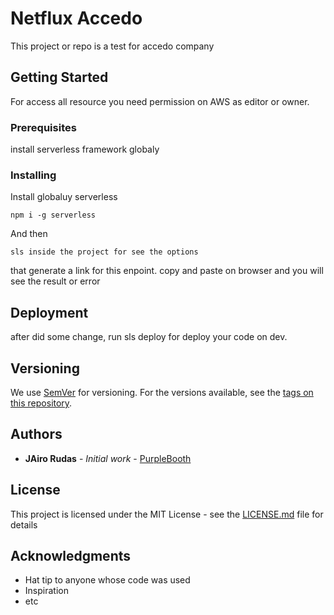 # Netflux Accedo

This project or repo is a test for accedo company

## Getting Started

For access all resource you need permission on AWS as editor or owner.


### Prerequisites

install serverless framework globaly

### Installing

Install globaluy serverless


```
npm i -g serverless 
```

And then 

```
sls inside the project for see the options
```
that generate a link for this enpoint. copy and paste on browser and you will see 
the result or error 


## Deployment

after did some change, run sls deploy for deploy your code on dev.

## Versioning

We use [SemVer](http://semver.org/) for versioning. For the versions available, see the [tags on this repository](https://github.com/your/project/tags). 

## Authors

* **JAiro Rudas** - *Initial work* - [PurpleBooth](https://github.com/Jairorudas)

## License

This project is licensed under the MIT License - see the [LICENSE.md](LICENSE.md) file for details

## Acknowledgments

* Hat tip to anyone whose code was used
* Inspiration
* etc
